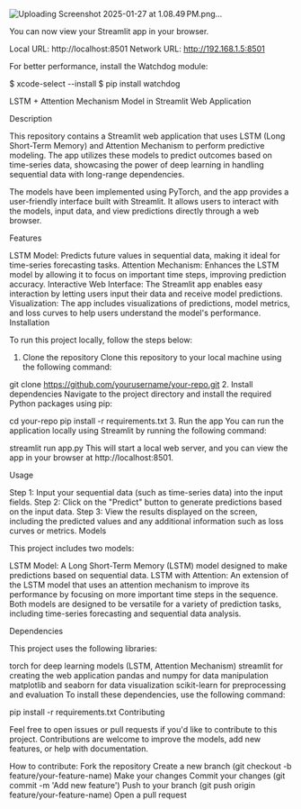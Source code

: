 ![Uploading Screenshot 2025-01-27 at 1.08.49 PM.png…]()





You can now view your Streamlit app in your browser.

  Local URL: http://localhost:8501
  Network URL: http://192.168.1.5:8501

  For better performance, install the Watchdog module:

  $ xcode-select --install
  $ pip install watchdog




LSTM + Attention Mechanism Model in Streamlit Web Application

Description

This repository contains a Streamlit web application that uses LSTM (Long Short-Term Memory) and Attention Mechanism to perform predictive modeling. The app utilizes these models to predict outcomes based on time-series data, showcasing the power of deep learning in handling sequential data with long-range dependencies.

The models have been implemented using PyTorch, and the app provides a user-friendly interface built with Streamlit. It allows users to interact with the models, input data, and view predictions directly through a web browser.

Features

LSTM Model: Predicts future values in sequential data, making it ideal for time-series forecasting tasks.
Attention Mechanism: Enhances the LSTM model by allowing it to focus on important time steps, improving prediction accuracy.
Interactive Web Interface: The Streamlit app enables easy interaction by letting users input their data and receive model predictions.
Visualization: The app includes visualizations of predictions, model metrics, and loss curves to help users understand the model's performance.
Installation

To run this project locally, follow the steps below:

1. Clone the repository
Clone this repository to your local machine using the following command:

git clone https://github.com/yourusername/your-repo.git
2. Install dependencies
Navigate to the project directory and install the required Python packages using pip:

cd your-repo
pip install -r requirements.txt
3. Run the app
You can run the application locally using Streamlit by running the following command:

streamlit run app.py
This will start a local web server, and you can view the app in your browser at http://localhost:8501.

Usage

Step 1: Input your sequential data (such as time-series data) into the input fields.
Step 2: Click on the "Predict" button to generate predictions based on the input data.
Step 3: View the results displayed on the screen, including the predicted values and any additional information such as loss curves or metrics.
Models

This project includes two models:

LSTM Model: A Long Short-Term Memory (LSTM) model designed to make predictions based on sequential data.
LSTM with Attention: An extension of the LSTM model that uses an attention mechanism to improve its performance by focusing on more important time steps in the sequence.
Both models are designed to be versatile for a variety of prediction tasks, including time-series forecasting and sequential data analysis.

Dependencies

This project uses the following libraries:

torch for deep learning models (LSTM, Attention Mechanism)
streamlit for creating the web application
pandas and numpy for data manipulation
matplotlib and seaborn for data visualization
scikit-learn for preprocessing and evaluation
To install these dependencies, use the following command:

pip install -r requirements.txt
Contributing

Feel free to open issues or pull requests if you'd like to contribute to this project. Contributions are welcome to improve the models, add new features, or help with documentation.

How to contribute:
Fork the repository
Create a new branch (git checkout -b feature/your-feature-name)
Make your changes
Commit your changes (git commit -m 'Add new feature')
Push to your branch (git push origin feature/your-feature-name)
Open a pull request
